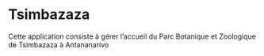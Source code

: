 # Tsimbazaza
Cette application consiste à gérer l’accueil du Parc Botanique et  Zoologique de Tsimbazaza à Antananarivo
